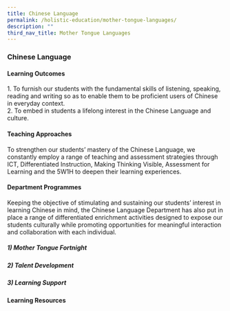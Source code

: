 ```yaml
---
title: Chinese Language
permalink: /holistic-education/mother-tongue-languages/
description: ""
third_nav_title: Mother Tongue Languages
---
```

### **Chinese Language**
#### **Learning Outcomes**
1\. To furnish our students with the fundamental skills of listening, speaking, reading and writing so as to enable them to be proficient users of Chinese in everyday context.<br>
2\. To embed in students a lifelong interest in the Chinese Language and culture.

#### **Teaching Approaches**
To strengthen our students’ mastery of the Chinese Language, we constantly employ a range of teaching and assessment strategies through ICT, Differentiated Instruction, Making Thinking Visible, Assessment for Learning and the 5W1H to deepen their learning experiences.

#### **Department Programmes**
Keeping the objective of stimulating and sustaining our students’ interest in learning Chinese in mind, the Chinese Language Department has also put in place a range of differentiated enrichment activities designed to expose our students culturally while promoting opportunities for meaningful interaction and collaboration with each individual.

##### **1)	Mother Tongue Fortnight**



##### **2)	Talent Development**



##### **3)	Learning Support**



#### **Learning Resources**




